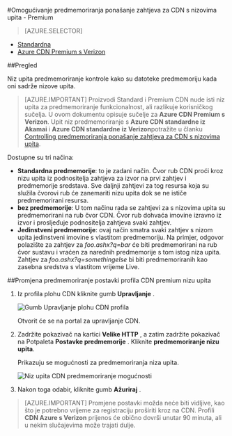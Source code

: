 <properties
    pageTitle="Kontroliranje Azure CDN Premium s Verizon predmemoriranje ponašanje zahtjeva s nizovima upita | Microsoft Azure"
    description="Azure CDN nizu upita predmemoriranje kontrole kako su datoteke predmemoriju kada oni sadrže nizove upita."
    services="cdn"
    documentationCenter=""
    authors="camsoper"
    manager="erikre"
    editor=""/>

<tags
    ms.service="cdn"
    ms.workload="tbd"
    ms.tgt_pltfrm="na"
    ms.devlang="na"
    ms.topic="article"
    ms.date="07/28/2016"
    ms.author="casoper"/>

#<a name="controlling-caching-behavior-of-cdn-requests-with-query-strings---premium"></a>Omogućivanje predmemoriranja ponašanje zahtjeva za CDN s nizovima upita - Premium

> [AZURE.SELECTOR]
- [Standardna](cdn-query-string.md)
- [Azure CDN Premium s Verizon](cdn-query-string-premium.md)

##<a name="overview"></a>Pregled

Niz upita predmemoriranje kontrole kako su datoteke predmemoriju kada oni sadrže nizove upita.

> [AZURE.IMPORTANT] Proizvodi Standard i Premium CDN nude isti niz upita za predmemoriranje funkcionalnost, ali razlikuje korisničkog sučelja.  U ovom dokumentu opisuje sučelje za **Azure CDN Premium s Verizon**.  Upit niz predmemoriranje s **Azure CDN standardne iz Akamai** i **Azure CDN standardne iz Verizon**potražite u članku [Controlling predmemoriranja ponašanje zahtjeva za CDN s nizovima upita](cdn-query-string.md).

Dostupne su tri načina:

- **Standardna predmemorije**: to je zadani način.  Čvor rub CDN proći kroz nizu upita iz podnositelja zahtjeva za izvor na prvi zahtjev i predmemorije sredstava.  Sve daljnji zahtjevi za tog resursa koja su služila čvorovi rub će zanemariti nizu upita dok se ne ističe predmemorirani resursa.
- **bez predmemorije**: U tom načinu rada se zahtjevi za s nizovima upita su predmemorirani na rub čvor CDN.  Čvor rub dohvaća imovine izravno iz izvor i prosljeđuje podnositelja zahtjeva svaki zahtjev.
- **Jedinstveni predmemorije**: ovaj način smatra svaki zahtjev s nizom upita jedinstveni imovine s vlastitom predmemoriju.  Na primjer, odgovor polazište za zahtjev za *foo.ashx?q=bar* će biti predmemorirani na rub čvor sustavu i vraćen za narednih predmemorije s tom istog niza upita.  Zahtjev za *foo.ashx?q=somethingelse* bi biti predmemoriranih kao zasebna sredstva s vlastitom vrijeme Live.

##<a name="changing-query-string-caching-settings-for-premium-cdn-profiles"></a>Promjena predmemoriranje postavki profila CDN premium nizu upita

1. Iz profila plohu CDN kliknite gumb **Upravljanje** .

    ![Gumb Upravljanje plohu CDN profila](./media/cdn-query-string-premium/cdn-manage-btn.png)

    Otvorit će se na portal za upravljanje CDN.

2. Zadržite pokazivač na kartici **Velike HTTP** , a zatim zadržite pokazivač na Potpaleta **Postavke predmemorije** .  Kliknite **predmemoriranje nizu upita**.

    Prikazuju se mogućnosti za predmemoriranja niza upita.

    ![Niz upita CDN predmemoriranje mogućnosti](./media/cdn-query-string-premium/cdn-query-string.png)

3. Nakon toga odabir, kliknite gumb **Ažuriraj** .


> [AZURE.IMPORTANT] Promjene postavki možda neće biti vidljive, kao što je potrebno vrijeme za registraciju proširiti kroz na CDN.  Profili <b>CDN Azure s Verizon</b> prijenos će obično dovrši unutar 90 minuta, ali u nekim slučajevima može trajati dulje.
